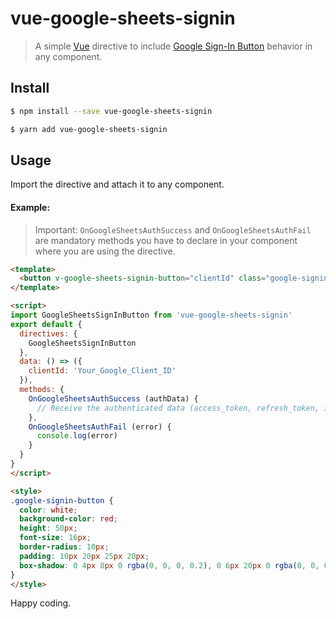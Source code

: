 # vue-google-sheets-signin

> A simple [Vue](https://vuejs.org) directive to include  [Google Sign-In Button](https://developers.google.com/identity/sign-in/web/sign-in) behavior in any component.

## Install

``` bash
$ npm install --save vue-google-sheets-signin

$ yarn add vue-google-sheets-signin
```
## Usage

Import the directive and attach it to any component.

#### Example:

> Important: `OnGoogleSheetsAuthSuccess` and `OnGoogleSheetsAuthFail` are mandatory methods you have to declare in your component where you are using the directive.


``` html
<template>
  <button v-google-sheets-signin-button="clientId" class="google-signin-button">Continue with Google</button>
</template>

<script>
import GoogleSheetsSignInButton from 'vue-google-sheets-signin'
export default {
  directives: {
    GoogleSheetsSignInButton
  },
  data: () => ({
    clientId: 'Your_Google_Client_ID'
  }),
  methods: {
    OnGoogleSheetsAuthSuccess (authData) {
      // Receive the authenticated data (access_token, refresh_token, id_token ...) and make your magic with the backend
    },
    OnGoogleSheetsAuthFail (error) {
      console.log(error)
    }
  }
}
</script>

<style>
.google-signin-button {
  color: white;
  background-color: red;
  height: 50px;
  font-size: 16px;
  border-radius: 10px;
  padding: 10px 20px 25px 20px;
  box-shadow: 0 4px 8px 0 rgba(0, 0, 0, 0.2), 0 6px 20px 0 rgba(0, 0, 0, 0.19);
}
</style>
```

Happy coding.
